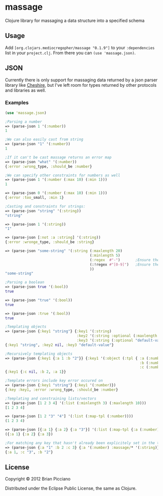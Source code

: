 # massage

Clojure library for massaging a data structure into a specified schema

## Usage

Add `[org.clojars.mediocregopher/massage "0.1.9"]` to your `:dependencies` list in your `project.clj`. From there you can `(use 'massage.json)`.

## JSON

Currently there is only support for massaging data returned by a json parser library like [Cheshire](https://github.com/dakrone/cheshire), but I've left room
for types returned by other protocols and libraries as well.

### Examples

```clojure
(use 'massage.json)

;Parsing a number
=> (parse-json 1 '(:number))
1 

;We can also easily cast from string
=> (parse-json "1" '(:number))
1

;If it can't be cast massage returns an error map
=> (parse-json "what" '(:number))
{:error :wrong_type, :should_be :number}

;We can specify other constraints for numbers as well
=> (parse-json 1 '(:number (:max 10) (:min 1)))
1

=> (parse-json 0 '(:number (:max 10) (:min 1)))
{:error :too_small, :min 1}

;Casting and constraints for strings:
=> (parse-json "string" '(:string))
"string"

=> (parse-json 1 '(:string))
"1"

=> (parse-json [:not :a :string] '(:string))
{:error :wronge_type, :should_be :string}

=> (parse-json "some-string" '(:string (:maxlength 20)
                                       (:minlength 5)
                                       (:regex  #"-")       ;Ensure the string matches this regex
                                       (:!regex #"[0-9]")   ;Ensure the string doesn't match this one
                                       ))
"some-string"

;Parsing a boolean
=> (parse-json true '(:bool))
true

=> (parse-json "true" '(:bool))
true

=> (parse-json :true '(:bool))
true

;Templating objects
=> (parse-json {:key1 "string"} {:key1 '(:string) 
                                 :key2 '(:string :optional (:maxlength 10))
                                 :key3 '(:string (:optional "default-value"))})
{:key1 "string", :key2 nil, :key3 "default-value"}

;Recursively templating objects
=> (parse-json {:key1 {:a 1 :b "2"}} {:key1 '(:object (:tpl { :a (:number) 
                                                              :b (:number) 
                                                              :c (:number :optional) }))})
{:key1 {:c nil, :b 2, :a 1}}

;Template errors include key error occured on
=> (parse-json {:key1 "string"} {:key1 '(:number)})
{:key :key1, :error :wrong_type, :should_be :number}

;Templating and constraining lists/vectors
=> (parse-json [1 2 3 4] '(:list (:minlength 3) (:maxlength 10)))
[1 2 3 4]

=> (parse-json [1 2 "3" "4"] '(:list (:map-tpl (:number))))
(1 2 3 4)

=> (parse-json [{:a 1} {:a 2} {:a "3"}] '(:list (:map-tpl {:a (:number)})))
({:a 1} {:a 2} {:a 3})

;For matching any key that hasn't already been explicitely set in the template, use :massage/*
=> (parse-json {:a "1" :b 2 :c 3} {:a '(:number) :massage/* '(:string)})
{:a 1, :c "3", :b "2"}
```

## License

Copyright © 2012 Brian Picciano

Distributed under the Eclipse Public License, the same as Clojure.
